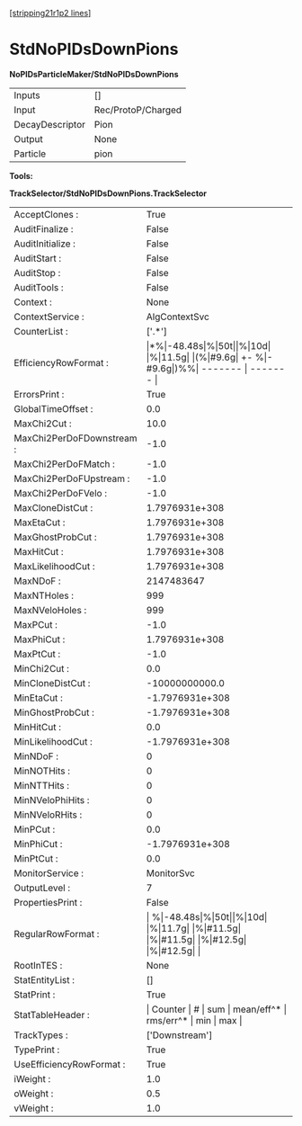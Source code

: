 [[stripping21r1p2 lines]](./stripping21r1p2-commonparticles)

# StdNoPIDsDownPions

**NoPIDsParticleMaker/StdNoPIDsDownPions**

|                 |                    |
|-----------------|--------------------|
| Inputs          | []               |
| Input           | Rec/ProtoP/Charged |
| DecayDescriptor | Pion               |
| Output          | None               |
| Particle        | pion               |

****Tools:****

**TrackSelector/StdNoPIDsDownPions.TrackSelector**

|                           |                                                                                                           |
|---------------------------|-----------------------------------------------------------------------------------------------------------|
| AcceptClones :            | True                                                                                                      |
| AuditFinalize :           | False                                                                                                     |
| AuditInitialize :         | False                                                                                                     |
| AuditStart :              | False                                                                                                     |
| AuditStop :               | False                                                                                                     |
| AuditTools :              | False                                                                                                     |
| Context :                 | None                                                                                                      |
| ContextService :          | AlgContextSvc                                                                                             |
| CounterList :             | ['.\*']                                                                                                 |
| EfficiencyRowFormat :     | \|\*%\|-48.48s\|%\|50t\|\|%\|10d\| \|%\|11.5g\| \|(%\|#9.6g\| +- %\|-#9.6g\|)%%\| ------- \| ------- \|   |
| ErrorsPrint :             | True                                                                                                      |
| GlobalTimeOffset :        | 0.0                                                                                                       |
| MaxChi2Cut :              | 10.0                                                                                                      |
| MaxChi2PerDoFDownstream : | -1.0                                                                                                      |
| MaxChi2PerDoFMatch :      | -1.0                                                                                                      |
| MaxChi2PerDoFUpstream :   | -1.0                                                                                                      |
| MaxChi2PerDoFVelo :       | -1.0                                                                                                      |
| MaxCloneDistCut :         | 1.7976931e+308                                                                                            |
| MaxEtaCut :               | 1.7976931e+308                                                                                            |
| MaxGhostProbCut :         | 1.7976931e+308                                                                                            |
| MaxHitCut :               | 1.7976931e+308                                                                                            |
| MaxLikelihoodCut :        | 1.7976931e+308                                                                                            |
| MaxNDoF :                 | 2147483647                                                                                                |
| MaxNTHoles :              | 999                                                                                                       |
| MaxNVeloHoles :           | 999                                                                                                       |
| MaxPCut :                 | -1.0                                                                                                      |
| MaxPhiCut :               | 1.7976931e+308                                                                                            |
| MaxPtCut :                | -1.0                                                                                                      |
| MinChi2Cut :              | 0.0                                                                                                       |
| MinCloneDistCut :         | -10000000000.0                                                                                            |
| MinEtaCut :               | -1.7976931e+308                                                                                           |
| MinGhostProbCut :         | -1.7976931e+308                                                                                           |
| MinHitCut :               | 0.0                                                                                                       |
| MinLikelihoodCut :        | -1.7976931e+308                                                                                           |
| MinNDoF :                 | 0                                                                                                         |
| MinNOTHits :              | 0                                                                                                         |
| MinNTTHits :              | 0                                                                                                         |
| MinNVeloPhiHits :         | 0                                                                                                         |
| MinNVeloRHits :           | 0                                                                                                         |
| MinPCut :                 | 0.0                                                                                                       |
| MinPhiCut :               | -1.7976931e+308                                                                                           |
| MinPtCut :                | 0.0                                                                                                       |
| MonitorService :          | MonitorSvc                                                                                                |
| OutputLevel :             | 7                                                                                                         |
| PropertiesPrint :         | False                                                                                                     |
| RegularRowFormat :        | \| %\|-48.48s\|%\|50t\|\|%\|10d\| \|%\|11.7g\| \|%\|#11.5g\| \|%\|#11.5g\| \|%\|#12.5g\| \|%\|#12.5g\| \| |
| RootInTES :               | None                                                                                                      |
| StatEntityList :          | []                                                                                                      |
| StatPrint :               | True                                                                                                      |
| StatTableHeader :         | \| Counter \| \# \| sum \| mean/eff^\* \| rms/err^\* \| min \| max \|                                     |
| TrackTypes :              | ['Downstream']                                                                                          |
| TypePrint :               | True                                                                                                      |
| UseEfficiencyRowFormat :  | True                                                                                                      |
| iWeight :                 | 1.0                                                                                                       |
| oWeight :                 | 0.5                                                                                                       |
| vWeight :                 | 1.0                                                                                                       |
